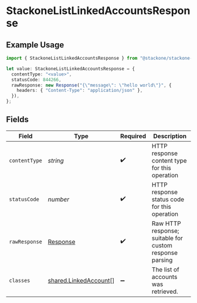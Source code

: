 # StackoneListLinkedAccountsResponse

## Example Usage

```typescript
import { StackoneListLinkedAccountsResponse } from "@stackone/stackone-client-ts/sdk/models/operations";

let value: StackoneListLinkedAccountsResponse = {
  contentType: "<value>",
  statusCode: 844266,
  rawResponse: new Response("{\"message\": \"hello world\"}", {
    headers: { "Content-Type": "application/json" },
  }),
};
```

## Fields

| Field                                                                 | Type                                                                  | Required                                                              | Description                                                           |
| --------------------------------------------------------------------- | --------------------------------------------------------------------- | --------------------------------------------------------------------- | --------------------------------------------------------------------- |
| `contentType`                                                         | *string*                                                              | :heavy_check_mark:                                                    | HTTP response content type for this operation                         |
| `statusCode`                                                          | *number*                                                              | :heavy_check_mark:                                                    | HTTP response status code for this operation                          |
| `rawResponse`                                                         | [Response](https://developer.mozilla.org/en-US/docs/Web/API/Response) | :heavy_check_mark:                                                    | Raw HTTP response; suitable for custom response parsing               |
| `classes`                                                             | [shared.LinkedAccount](../../../sdk/models/shared/linkedaccount.md)[] | :heavy_minus_sign:                                                    | The list of accounts was retrieved.                                   |